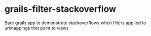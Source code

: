 grails-filter-stackoverflow
===========================

Bare grails app to demonstrate stackoverflows when filters applied to urlmappings that point to views
